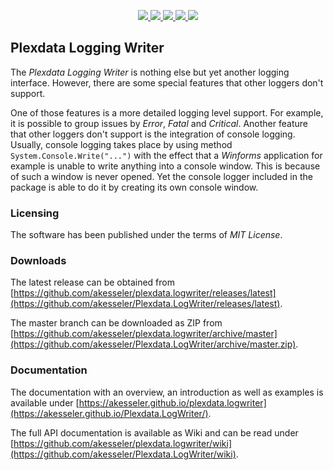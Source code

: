 <p align="center">
  <a href="https://github.com/akesseler/Plexdata.LogWriter/blob/master/LICENSE.md" alt="license">
    <img src="https://img.shields.io/github/license/akesseler/Plexdata.LogWriter.svg" />
  </a>
  <a href="https://github.com/akesseler/Plexdata.LogWriter/releases/latest" alt="latest">
    <img src="https://img.shields.io/github/release/akesseler/Plexdata.LogWriter.svg" />
  </a>
  <a href="https://github.com/akesseler/Plexdata.LogWriter/archive/master.zip" alt="master">
    <img src="https://img.shields.io/github/languages/code-size/akesseler/Plexdata.LogWriter.svg" />
  </a>
  <a href="https://akesseler.github.io/Plexdata.LogWriter" alt="docs">
    <img src="https://img.shields.io/badge/docs-guide-orange.svg" />
  </a>
  <a href="https://github.com/akesseler/Plexdata.LogWriter/wiki" alt="wiki">
    <img src="https://img.shields.io/badge/wiki-API-orange.svg" />
  </a>
</p>

## Plexdata Logging Writer

The _Plexdata Logging Writer_ is nothing else but yet another logging interface. However, there are some 
special features that other loggers don't support. 

One of those features is a more detailed logging level support. For example, it is possible to group issues 
by _Error_, _Fatal_ and _Critical_. Another feature that other loggers don't support is the integration of 
console logging. Usually, console logging takes place by using method `System.Console.Write("...")` with the 
effect that a _Winforms_ application for example is unable to write anything into a console window. This is 
because of such a window is never opened. Yet the console logger included in the package is able to do it by 
creating its own console window.

### Licensing

The software has been published under the terms of _MIT License_.

### Downloads

The latest release can be obtained from [https://github.com/akesseler/plexdata.logwriter/releases/latest](https://github.com/akesseler/Plexdata.LogWriter/releases/latest).

The master branch can be downloaded as ZIP from [https://github.com/akesseler/plexdata.logwriter/archive/master](https://github.com/akesseler/Plexdata.LogWriter/archive/master.zip).

### Documentation

The documentation with an overview, an introduction as well as examples is available under [https://akesseler.github.io/plexdata.logwriter](https://akesseler.github.io/Plexdata.LogWriter/).

The full API documentation is available as Wiki and can be read under [https://github.com/akesseler/plexdata.logwriter/wiki](https://github.com/akesseler/Plexdata.LogWriter/wiki).

